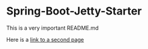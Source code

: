 # Spring-Boot-Jetty-Starter

This is a very important README.md

Here is a [link to a second page](docs/other-page.md)
